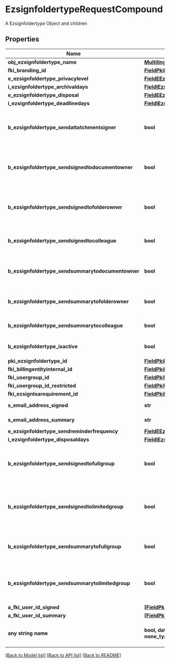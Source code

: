 # EzsignfoldertypeRequestCompound

A Ezsignfoldertype Object and children

## Properties
Name | Type | Description | Notes
------------ | ------------- | ------------- | -------------
**obj_ezsignfoldertype_name** | [**MultilingualEzsignfoldertypeName**](MultilingualEzsignfoldertypeName.md) |  | 
**fki_branding_id** | [**FieldPkiBrandingID**](FieldPkiBrandingID.md) |  | 
**e_ezsignfoldertype_privacylevel** | [**FieldEEzsignfoldertypePrivacylevel**](FieldEEzsignfoldertypePrivacylevel.md) |  | 
**i_ezsignfoldertype_archivaldays** | [**FieldIEzsignfoldertypeArchivaldays**](FieldIEzsignfoldertypeArchivaldays.md) |  | 
**e_ezsignfoldertype_disposal** | [**FieldEEzsignfoldertypeDisposal**](FieldEEzsignfoldertypeDisposal.md) |  | 
**i_ezsignfoldertype_deadlinedays** | [**FieldIEzsignfoldertypeDeadlinedays**](FieldIEzsignfoldertypeDeadlinedays.md) |  | 
**b_ezsignfoldertype_sendattatchmentsigner** | **bool** | Whether we send the Ezsigndocument and the proof as attachment in the email | 
**b_ezsignfoldertype_sendsignedtodocumentowner** | **bool** | Whether we send the signed Ezsigndocument to the Ezsigndocument&#39;s owner | 
**b_ezsignfoldertype_sendsignedtofolderowner** | **bool** | Whether we send the signed Ezsigndocument to the Ezsignfolder&#39;s owner | 
**b_ezsignfoldertype_sendsignedtocolleague** | **bool** | Whether we send the signed Ezsigndocument to the colleagues | 
**b_ezsignfoldertype_sendsummarytodocumentowner** | **bool** | Whether we send the summary to the Ezsigndocument&#39;s owner | 
**b_ezsignfoldertype_sendsummarytofolderowner** | **bool** | Whether we send the summary to the Ezsignfolder&#39;s owner | 
**b_ezsignfoldertype_sendsummarytocolleague** | **bool** | Whether we send the summary to the colleagues | 
**b_ezsignfoldertype_isactive** | **bool** | Whether the Ezsignfoldertype is active or not | 
**pki_ezsignfoldertype_id** | [**FieldPkiEzsignfoldertypeID**](FieldPkiEzsignfoldertypeID.md) |  | [optional] 
**fki_billingentityinternal_id** | [**FieldPkiBillingentityinternalID**](FieldPkiBillingentityinternalID.md) |  | [optional] 
**fki_usergroup_id** | [**FieldPkiUsergroupID**](FieldPkiUsergroupID.md) |  | [optional] 
**fki_usergroup_id_restricted** | [**FieldPkiUsergroupID**](FieldPkiUsergroupID.md) |  | [optional] 
**fki_ezsigntsarequirement_id** | [**FieldPkiEzsigntsarequirementID**](FieldPkiEzsigntsarequirementID.md) |  | [optional] 
**s_email_address_signed** | **str** | The email address. | [optional] 
**s_email_address_summary** | **str** | The email address. | [optional] 
**e_ezsignfoldertype_sendreminderfrequency** | [**FieldEEzsignfoldertypeSendreminderfrequency**](FieldEEzsignfoldertypeSendreminderfrequency.md) |  | [optional] 
**i_ezsignfoldertype_disposaldays** | [**FieldIEzsignfoldertypeDisposaldays**](FieldIEzsignfoldertypeDisposaldays.md) |  | [optional] 
**b_ezsignfoldertype_sendsignedtofullgroup** | **bool** | Whether we send the signed Ezsigndocument to the Usergroup that has acces to all Ezsignfolders | [optional] 
**b_ezsignfoldertype_sendsignedtolimitedgroup** | **bool** | Whether we send the signed Ezsigndocument to the Usergroup that has acces to only their own Ezsignfolders | [optional] 
**b_ezsignfoldertype_sendsummarytofullgroup** | **bool** | Whether we send the summary to the Usergroup that has acces to all Ezsignfolders | [optional] 
**b_ezsignfoldertype_sendsummarytolimitedgroup** | **bool** | Whether we send the summary to the Usergroup that has acces to only their own Ezsignfolders | [optional] 
**a_fki_user_id_signed** | [**[FieldPkiUserID]**](FieldPkiUserID.md) |  | [optional] 
**a_fki_user_id_summary** | [**[FieldPkiUserID]**](FieldPkiUserID.md) |  | [optional] 
**any string name** | **bool, date, datetime, dict, float, int, list, str, none_type** | any string name can be used but the value must be the correct type | [optional]

[[Back to Model list]](../README.md#documentation-for-models) [[Back to API list]](../README.md#documentation-for-api-endpoints) [[Back to README]](../README.md)


